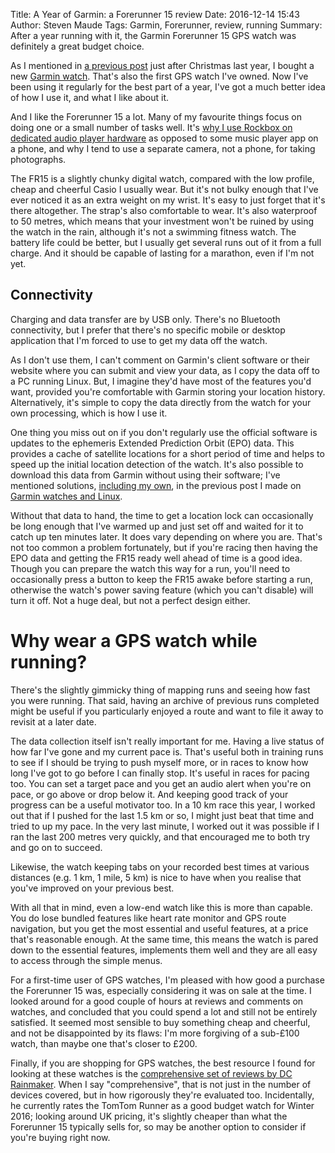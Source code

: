 Title: A Year of Garmin: a Forerunner 15 review
Date: 2016-12-14 15:43
Author: Steven Maude
Tags: Garmin, Forerunner, review, running
Summary: After a year running with it, the Garmin Forerunner 15 GPS
         watch was definitely a great budget choice.

As I mentioned in [a previous
post]({filename}../2015/using-garmin-forerunner-watches-with-linux.md)
just after Christmas last year, I bought a new [Garmin
watch](https://buy.garmin.com/en-GB/GB/p/145621). That's also the first
GPS watch I've owned. Now I've been using it regularly for the best part
of a year, I've got a much better idea of how I use it, and what I like
about it.

And I like the Forerunner 15 a lot. Many of my favourite things focus on
doing one or a small number of tasks well. It's [why I use Rockbox on
dedicated audio player
hardware]({filename}../2016/still-rocking-rockbox.md) as opposed to some
music player app on a phone, and why I tend to use a separate camera,
not a phone, for taking photographs.
 
The FR15 is a slightly chunky digital watch, compared with the
low profile, cheap and cheerful Casio I usually wear. But it's not bulky
enough that I've ever noticed it as an extra weight on my wrist. It's
easy to just forget that it's there altogether. The strap's also
comfortable to wear. It's also waterproof to 50 metres, which means that
your investment won't be ruined by using the watch in the rain, although
it's not a swimming fitness watch. The battery life could be better, but
I usually get several runs out of it from a full charge. And it should
be capable of lasting for a marathon, even if I'm not yet.

## Connectivity

Charging and data transfer are by USB only. There's no Bluetooth
connectivity, but I prefer that there's no specific mobile or desktop
application that I'm forced to use to get my data off the watch.

As I don't use them, I can't comment on Garmin's client software or
their website where you can submit and view your data, as I copy the
data off to a PC running Linux. But, I imagine they'd have most of the
features you'd want, provided you're comfortable with Garmin storing
your location history. Alternatively, it's simple to copy the data
directly from the watch for your own processing, which is how I use it.

One thing you miss out on if you don't regularly use the official
software is updates to the ephemeris Extended Prediction Orbit (EPO)
data. This provides a cache of satellite locations for a short period of
time and helps to speed up the initial location detection of the watch.
It's also possible to download this data from Garmin without using their
software; I've mentioned solutions, [including my
own](https://github.com/StevenMaude/armstrong), in the previous post I
made on [Garmin watches and
Linux]({filename}../2015/using-garmin-forerunner-watches-with-linux.md).

Without that data to hand, the time to get a location lock can
occasionally be long enough that I've warmed up and just set off and
waited for it to catch up ten minutes later. It does vary depending on
where you are. That's not too common a problem fortunately, but if
you're racing then having the EPO data and getting the FR15 ready well
ahead of time is a good idea. Though you can prepare the watch this way
for a run, you'll need to occasionally press a button to keep the FR15
awake before starting a run, otherwise the watch's power saving feature
(which you can't disable) will turn it off. Not a huge deal, but not a
perfect design either.

# Why wear a GPS watch while running?

There's the slightly gimmicky thing of mapping runs and seeing how fast
you were running. That said, having an archive of previous runs
completed might be useful if you particularly enjoyed a route and want
to file it away to revisit at a later date.

The data collection itself isn't really important for me. Having a live
status of how far I've gone and my current pace is. That's useful both
in training runs to see if I should be trying to push myself more, or in
races to know how long I've got to go before I can finally stop. It's
useful in races for pacing too. You can set a target pace and you get an
audio alert when you're on pace, or go above or drop below it.  And
keeping good track of your progress can be a useful motivator too.  In a
10 km race this year, I worked out that if I pushed for the last 1.5 km
or so, I might just beat that time and tried to up my pace. In the very
last minute, I worked out it was possible if I ran the last 200 metres
very quickly, and that encouraged me to both try and go on to succeed.

Likewise, the watch keeping tabs on your recorded best times at various
distances (e.g. 1 km, 1 mile, 5 km) is nice to have when you realise
that you've improved on your previous best.

With all that in mind, even a low-end watch like this is more than
capable. You do lose bundled features like heart rate monitor and GPS
route navigation, but you get the most essential and useful features, at
a price that's reasonable enough. At the same time, this means the watch
is pared down to the essential features, implements them well and they
are all easy to access through the simple menus.

For a first-time user of GPS watches, I'm pleased with how good a
purchase the Forerunner 15 was, especially considering it was on sale at
the time. I looked around for a good couple of hours at reviews and
comments on watches, and concluded that you could spend a lot and still
not be entirely satisfied. It seemed most sensible to buy something
cheap and cheerful, and not be disappointed by its flaws: I'm more
forgiving of a sub-£100 watch, than maybe one that's closer to £200.

Finally, if you are shopping for GPS watches, the best resource I found
for looking at these watches is the [comprehensive set of reviews by DC
Rainmaker](https://www.dcrainmaker.com/product-reviews). When I say
"comprehensive", that is not just in the number of devices covered, but
in how rigorously they're evaluated too. Incidentally, he currently
rates the TomTom Runner as a good budget watch for Winter 2016; looking
around UK pricing, it's slightly cheaper than what the Forerunner 15
typically sells for, so may be another option to consider if you're
buying right now.
